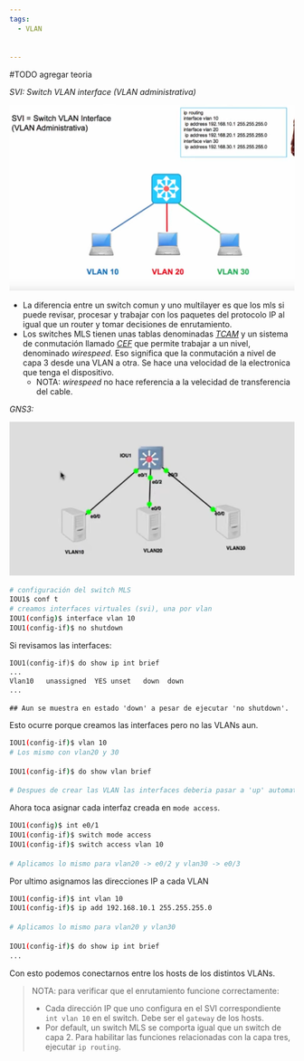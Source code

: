 ```yaml
---
tags:
  - VLAN
  
  
---
```

#TODO agregar teoria

_SVI: Switch VLAN interface (VLAN administrativa)_

![](_anexos_/Screenshot%20from%202023-12-27%2013-15-58.png)

- La diferencia entre un switch comun y uno multilayer es que los mls si puede revisar, procesar y trabajar con los paquetes del protocolo IP al igual que un router y tomar decisiones de enrutamiento. 
- Los switches MLS tienen unas tablas denominadas _[TCAM](https://www.ciscopress.com/articles/article.asp?p=101629&seqNum=4)_ y un sistema de conmutación llamado _[CEF](https://www.cisco.com/c/en/us/support/docs/routers/12000-series-routers/47321-ciscoef.html)_ que permite trabajar a un nivel, denominado _wirespeed_. Eso significa que la conmutación a nivel de capa 3 desde una VLAN a otra. Se hace una velocidad de la electronica que tenga el dispositivo. 
	- NOTA: _wirespeed_ no hace referencia a la velecidad de transferencia del cable. 

_GNS3:_

![](_anexos_/Screenshot%20from%202023-12-27%2013-26-14.png)

``` bash
# configuración del switch MLS
IOU1$ conf t
# creamos interfaces virtuales (svi), una por vlan
IOU1(config)$ interface vlan 10
IOU1(config-if)$ no shutdown
```

Si revisamos las interfaces: 
```
IOU1(config-if)$ do show ip int brief
...
Vlan10   unassigned  YES unset   down  down
...

## Aun se muestra en estado 'down' a pesar de ejecutar 'no shutdown'.
``` 

Esto ocurre porque creamos las interfaces pero no las VLANs aun. 
``` bash
IOU1(config-if)$ vlan 10
# Los mismo con vlan20 y 30

IOU1(config-if)$ do show vlan brief

# Despues de crear las VLAN las interfaces deberia pasar a 'up' automaticamente. 
```

Ahora toca asignar cada interfaz creada en `mode access`.
``` bash
IOU1(config)$ int e0/1
IOU1(config-if)$ switch mode access
IOU1(config-if)$ switch access vlan 10

# Aplicamos lo mismo para vlan20 -> e0/2 y vlan30 -> e0/3
```

Por ultimo asignamos las direcciones IP a cada VLAN
``` bash
IOU1(config-if)$ int vlan 10
IOU1(config-if)$ ip add 192.168.10.1 255.255.255.0

# Aplicamos lo mismo para vlan20 y vlan30

IOU1(config-if)$ do show ip int brief
...
```

Con esto podemos conectarnos entre los hosts de los distintos VLANs.

> NOTA: para verificar que el enrutamiento funcione correctamente:
> - Cada dirección IP que uno configura en el SVI correspondiente `int vlan 10` en el switch. Debe ser el `gateway` de los hosts. 
> - Por default, un switch MLS se comporta igual que un switch de capa 2. Para habilitar las funciones relacionadas con la capa tres, ejecutar `ip routing`. 